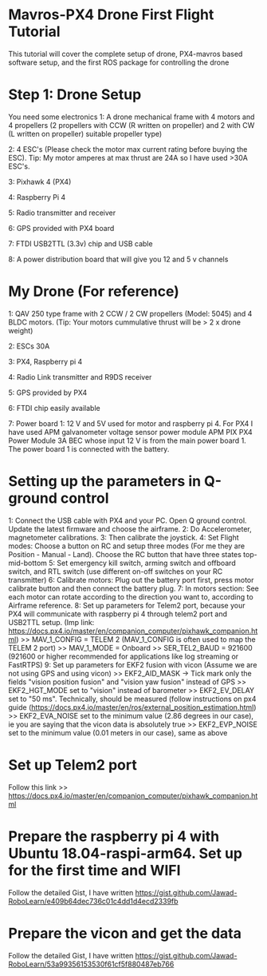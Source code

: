 # Mavros-PX4 Drone First Flight Tutorial
This tutorial will cover the complete setup of drone, PX4-mavros based software setup, and the first ROS package for controlling the drone

# Step 1: Drone Setup
You need some electronics
1: A drone mechanical frame with 4 motors and 4 propellers (2 propellers with CCW (R written on propeller) and 2 with CW (L written on propeller) suitable propeller type)

2: 4 ESC's (Please check the motor max current rating before buying the ESC). Tip: My motor amperes at max thrust are 24A so I have used >30A ESC's. 

3: Pixhawk 4 (PX4)

4: Raspberry Pi 4

5: Radio transmitter and receiver

6: GPS provided with PX4 board

7: FTDI USB2TTL (3.3v) chip and USB cable 

8: A power distribution board that will give you 12 and 5 v channels

# My Drone (For reference)
1: QAV 250 type frame with 2 CCW / 2 CW propellers (Model: 5045) and 4 BLDC motors. (Tip: Your motors cummulative thrust will be > 2 x drone weight)

2: ESCs 30A

3: PX4, Raspberry pi 4

4: Radio Link transmitter and R9DS receiver

5: GPS provided by PX4

6: FTDI chip easily available

7: Power board 1: 12 V and 5V used for motor and raspberry pi 4. For PX4 I have used APM galvanometer voltage sensor power module APM PIX PX4 Power Module 3A BEC whose input 12 V is from the main power board 1. The power board 1 is connected with the battery. 

# Setting up the parameters in Q-ground control 
1: Connect the USB cable with PX4 and your PC. Open Q ground control. Update the latest firmware and choose the airframe.
2: Do Accelerometer, magnetometer calibrations.
3: Then calibrate the joystick. 
4: Set Flight modes: Choose a button on RC and setup three modes (For me they are Position - Manual - Land). Choose the RC button that have three states top-mid-bottom
5: Set emergency kill switch, arming switch and offboard switch, and RTL switch (use different on-off switches on your RC transmitter)
6: Calibrate motors: Plug out the battery port first, press motor calibrate button and then connect the battery plug. 
7: In motors section: See each motor can rotate according to the direction you want to, according to Airframe reference.
8: Set up parameters for Telem2 port, because your PX4 will communicate with raspberry pi 4 through telem2 port and USB2TTL setup. 
(Imp link: https://docs.px4.io/master/en/companion_computer/pixhawk_companion.html)
    >> MAV_1_CONFIG = TELEM 2 (MAV_1_CONFIG is often used to map the TELEM 2 port)
    >> MAV_1_MODE = Onboard
    >> SER_TEL2_BAUD = 921600 (921600 or higher recommended for applications like log streaming or FastRTPS)
9: Set up parameters for EKF2 fusion with vicon (Assume we are not using GPS and using vicon)
    >> EKF2_AID_MASK -> Tick mark only the fields "vision position fusion" and "vision yaw fusion" instead of GPS
    >> EKF2_HGT_MODE set to "vision" instead of barometer
    >> EKF2_EV_DELAY set to "50 ms". Technically, should be measured (follow instructions on px4 guide (https://docs.px4.io/master/en/ros/external_position_estimation.html)
    >> EKF2_EVA_NOISE set to the minimum value (2.86 degrees in our case), ie you are saying that the vicon data is absolutely true
    >> EKF2_EVP_NOISE set to the minimum value (0.01 meters in our case), same as above

# Set up Telem2 port 
Follow this link >> https://docs.px4.io/master/en/companion_computer/pixhawk_companion.html

# Prepare the raspberry pi 4 with Ubuntu 18.04-raspi-arm64. Set up for the first time and WIFI
Follow the detailed Gist, I have written 
https://gist.github.com/Jawad-RoboLearn/e409b64dec736c01c4dd1d4ecd2339fb

# Prepare the vicon and get the data
Follow the detailed Gist, I have written
https://gist.github.com/Jawad-RoboLearn/53a99356153530f61cf5f880487eb766


